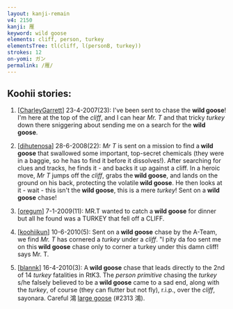 ```yaml
---
layout: kanji-remain
v4: 2150
kanji: 雁
keyword: wild goose
elements: cliff, person, turkey
elementsTree: tl(cliff, l(personB, turkey))
strokes: 12
on-yomi: ガン
permalink: /雁/
---
```


## Koohii stories: 

1) [<a href="http://kanji.koohii.com/profile/CharleyGarrett">CharleyGarrett</a>] 23-4-2007(23): I&#039;ve been sent to chase the <strong>wild goose</strong>! I&#039;m here at the top of the <em>cliff</em>, and I can hear <em>Mr. T</em> and that tricky <em>turkey</em> down there sniggering about sending me on a search for the <strong>wild goose</strong>.

2) [<a href="http://kanji.koohii.com/profile/dihutenosa">dihutenosa</a>] 28-6-2008(22): <em>Mr T</em> is sent on a mission to find a<strong> wild goose</strong> that swallowed some important, top-secret chemicals (they were in a baggie, so he has to find it before it dissolves!). After searching for clues and tracks, he finds it - and backs it up against a cliff. In a heroic move, <em>Mr T</em> jumps off the <em>cliff</em>, grabs the<strong> wild goose</strong>, and lands on the ground on his back, protecting the volatile<strong> wild goose</strong>. He then looks at it - wait - this isn&#039;t the<strong> wild goose</strong>, this is a mere <em>turkey</em>! Sent on a<strong> wild goose</strong> chase!

3) [<a href="http://kanji.koohii.com/profile/oregum">oregum</a>] 7-1-2009(11): MR.T wanted to catch a<strong> wild goose</strong> for dinner but all he found was a TURKEY that fell off a CLIFF.

4) [<a href="http://kanji.koohii.com/profile/koohiikun">koohiikun</a>] 10-6-2010(5): Sent on a<strong> wild goose</strong> chase by the A-Team, we find <em>Mr. T</em> has cornered a <em>turkey</em> under a <em>cliff</em>. &quot;I pity da foo sent me on this<strong> wild goose</strong> chase only to corner a turkey under this damn cliff! says Mr. T.

5) [<a href="http://kanji.koohii.com/profile/blannk">blannk</a>] 16-4-2010(3): A<strong> wild goose</strong> chase that leads directly to the 2nd of 14 <em>turkey</em> fatalities in RtK3. The <em>person primitive</em> chasing the <em>turkey</em> s/he falsely believed to be a<strong> wild goose</strong> came to a sad end, along with the <em>turkey</em>, of course (they can flutter but not fly), r.i.p., over the <em>cliff</em>, sayonara. Careful 鴻 <a href="../v4/2313.html">large goose</a> (#2313 鴻).

